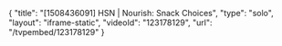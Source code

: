 {
    "title": "[1508436091] HSN | Nourish: Snack Choices",
    "type": "solo",
    "layout": "iframe-static",
    "videoId": "123178129",
    "url": "\/tvpembed\/123178129"
}